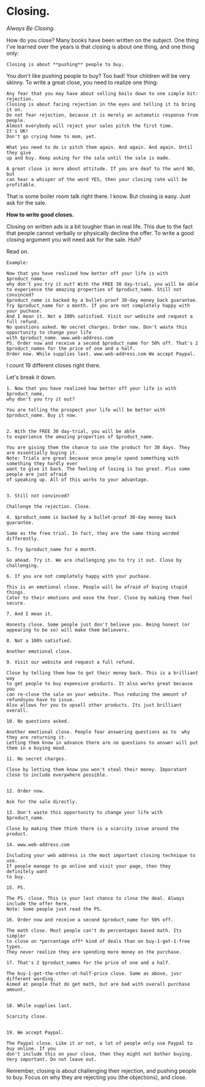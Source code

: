 Closing.
========

*Always Be Closing.*

How do you close? Many books have been written on the subject. One thing I've learned over the years is that closing is about
one thing, and one thing only: 

    Closing is about **pushing** people to buy.
    
    
You don't like pushing people to buy? Too bad! Your children will be very skinny.
To write a great close, you need to realize one thing:

    Any fear that you may have about selling boils down to one simple bit: rejection.
    Closing is about facing rejection in the eyes and telling it to bring it on.
    Do not fear rejection, because it is merely an automatic response from people.
    Almost everybody will reject your sales pitch the first time.
    It's OK!
    Don't go crying home to mom, yet.
    
    What you need to do is pitch them again. And again. And again. Until they give
    up and buy. Keep asking for the sale until the sale is made.
    
    A great close is more about attitude. If you are deaf to the word NO, but
    can hear a whisper of the word YES, then your closing rate will be profitable.
    
That is some boiler room talk right there. I know. But closing is easy. Just ask for the sale.

**How to write good closes.**

Closing on written ads is a bit tougher than in real life. This due to the 
fact that people cannot verbally or physically decline the offer. To write
a good closing argument you will need ask for the sale. Huh?

Read on.

    Example:
    
    Now that you have realized how better off your life is with $product_name,
    why don't you try it out? With the FREE 30 day-trial, you will be able
    to experience the amazing properties of $product_name. Still not convinced?
    $product_name is backed by a bullet-proof 30-day money back guarantee.
    Try $product_name for a month. If you are not completely happy with your puchase.
    And I mean it. Not a 100% satisfied. Visit our website and request a full refund.
    No questions asked. No secret charges. Order now. Don't waste this opportunity to change your life
    with $product_name. www.web-address.com 
    PS. Order now and receive a second $product_name for 50% off. That's 2 $product_names for the price of one and a half.
    Order now. While supplies last. www.web-address.com We accept Paypal.
    
    
I count 19 different closes right there.

Let's break it down.


    1. Now that you have realized how better off your life is with $product_name,
    why don't you try it out?
    
    You are telling the prospect your life will be better with $product_name. Buy it now.
    

    2. With the FREE 30 day-trial, you will be able
    to experience the amazing properties of $product_name.
    
    You are giving them the chance to use the product for 30 days. They are essentially buying it.
    Note: Trials are great because once people spend something with something they hardly ever
    want to give it back. The feeling of losing is too great. Plus some people are just afraid
    of speaking up. All of this works to your advantage.
    

    3. Still not convinced?
    
    Challenge the rejection. Close.
    
    4. $product_name is backed by a bullet-proof 30-day money back guarantee.
    
    Same as the free trial. In fact, they are the same thing worded differently.

    5. Try $product_name for a month.
    
    Go ahead. Try it. We are challenging you to try it out. Close by challenging.

    6. If you are not completely happy with your puchase. 
    
    This is an emotional close. People will be afraid of buying stupid things.
    Cater to their emotions and ease the fear. Close by making them feel secure.

    7. And I mean it.
    
    Honesty close. Some people just don't believe you. Being honest (or appearing to be so) will make them believers.

    8. Not a 100% satisfied.
    
    Another emotional close.
 
    9. Visit our website and request a full refund.
    
    Close by telling them how to get their money back. This is a brilliant way 
    to get people to buy expensive products. It also works great because you
    can re-close the sale on your website. Thus reducing the amount of refundsyou have to issue.
    Also allows for you to upsell other products. Its just brilliant overall.

    10. No questions asked.
    
    Another emotional close. People fear answering questions as to  why they are returning it.
    Letting them know in advance there are no questions to answer will put them in a buying mood.
    
    11. No secret charges.
    
    Close by letting them know you won't steal their money. Imporatant close to include everywhere possible.
    
    
    12. Order now.
    
    Ask for the sale directly.
    
    13. Don't waste this opportunity to change your life with $product_name.
    
    Close by making them think there is a scarcity issue around the product.

    14. www.web-address.com
    
    Including your web address is the most important closing technique to use.
    If people manage to go online and visit your page, then they definitely want
    to buy. 

    15. PS.
    
    The PS. close. This is your last chance to close the deal. Always include the offer here.
    Note: Some people just read the PS. 

    16. Order now and receive a second $product_name for 50% off.
    
    The math close. Most people can't do percentages based math. Its simpler
    to close on *percentage off* kind of deals than on buy-1-get-1-free types.
    They never realize they are spending more money on the purchase.

    17. That's 2 $product_names for the price of one and a half.
    
    The buy-1-get-the-other-at-half-price close. Same as above, jusr different wording.
    Aimed at people that do get math, but are bad with overall purchase amount.

    
    18. While supplies last. 
    
    Scarcity close.
    
    
    19. We accept Paypal.
    
    The Paypal close. Like it or not, a lot of people only use Paypal to buy online. If you
    don't include this on your close, then they might not bother buying. Very important. Do not leave out.
    


Remember, closing is about challenging their rejection, and pushing people to buy. Focus on why they are rejecting you (the objections), and close.

